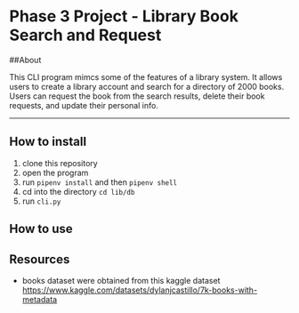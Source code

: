 # Phase 3 Project - Library Book Search and Request

##About

This CLI program mimcs some of the features of a library system. It allows users 
to create a library account and search for a directory of 2000 books. Users can
request the book from the search results, delete their book requests, and 
update their personal info.

***

## How to install

1. clone this repository
2. open the program
3. run `pipenv install` and then `pipenv shell`
4. cd into the directory `cd lib/db`
5. run `cli.py`
   

## How to use



## Resources

- books dataset were obtained from this kaggle dataset
  https://www.kaggle.com/datasets/dylanjcastillo/7k-books-with-metadata
   
